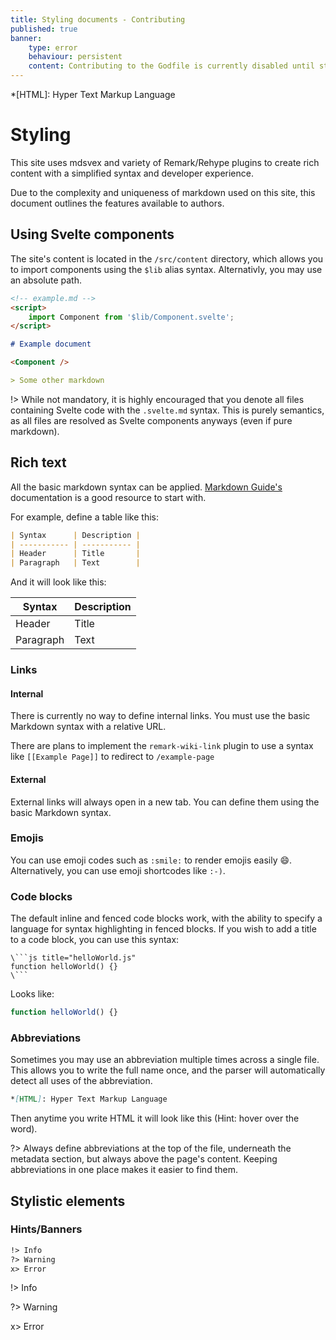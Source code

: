 ```yaml
---
title: Styling documents - Contributing
published: true
banner:
    type: error
    behaviour: persistent
    content: Contributing to the Godfile is currently disabled until stable release.
---
```


*[HTML]: Hyper Text Markup Language

# Styling

This site uses mdsvex and variety of Remark/Rehype plugins to create rich content with a simplified syntax and developer experience.

Due to the complexity and uniqueness of markdown used on this site, this document outlines the features available to authors.


## Using Svelte components

The site's content is located in the `/src/content` directory, which allows you to import components using the `$lib` alias syntax. Alternativly, you may use an absolute path.

```md
<!-- example.md -->
<script>
    import Component from '$lib/Component.svelte';
</script>

# Example document

<Component />

> Some other markdown
```

!> While not mandatory, it is highly encouraged that you denote all files containing Svelte code with the `.svelte.md` syntax. This is purely semantics, as all files are resolved as Svelte components anyways (even if pure markdown).


## Rich text

All the basic markdown syntax can be applied. [Markdown Guide's](https://www.markdownguide.org/basic-syntax/) documentation is a good resource to start with.

For example, define a table like this:

```md
| Syntax      | Description |
| ----------- | ----------- |
| Header      | Title       |
| Paragraph   | Text        |
```

And it will look like this:

| Syntax      | Description |
| ----------- | ----------- |
| Header      | Title       |
| Paragraph   | Text        |


### Links

#### Internal

There is currently no way to define internal links. You must use the basic Markdown syntax with a relative URL.

There are plans to implement the `remark-wiki-link` plugin to use a syntax like `[[Example Page]]` to redirect to `/example-page`


#### External

External links will always open in a new tab. You can define them using the basic Markdown syntax.


### Emojis

You can use emoji codes such as `:smile:` to render emojis easily :smile:. Alternatively, you can use emoji shortcodes like `:-)`.


### Code blocks

The default inline and fenced code blocks work, with the ability to specify a language for syntax highlighting in fenced blocks. If you wish to add a title to a code block, you can use this syntax:

```
\```js title="helloWorld.js"
function helloWorld() {}
\```
```

Looks like:

```js title="helloWorld.js"
function helloWorld() {}
```


### Abbreviations

Sometimes you may use an abbreviation multiple times across a single file. This allows you to write the full name once, and the parser will automatically detect all uses of the abbreviation.

```md title="Define an abbreviation"
*[HTML]: Hyper Text Markup Language
```

Then anytime you write HTML it will look like this (Hint: hover over the word).

?> Always define abbreviations at the top of the file, underneath the metadata section, but always above the page's content. Keeping abbreviations in one place makes it easier to find them.



## Stylistic elements

### Hints/Banners

```md
!> Info
?> Warning
x> Error
```

!> Info

?> Warning

x> Error
